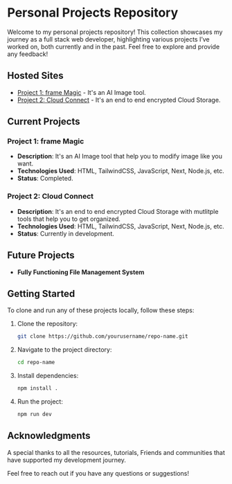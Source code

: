 # Personal Projects Repository

Welcome to my personal projects repository! This collection showcases my journey as a full stack web developer, highlighting various projects I’ve worked on, both currently and in the past. Feel free to explore and provide any feedback!

## Hosted Sites

- [Project 1: frame Magic](https://framemagic-mayank-kumar-grade.vercel.app/) - It's an AI Image tool.
- [Project 2: Cloud Connect](https://aicipherhive-mayank-kumar-grade.vercel.app/) - It's an end to end encrypted Cloud Storage.

## Current Projects

### Project 1: frame Magic
- **Description**: It's an AI Image tool that help you to modify image like you want.
- **Technologies Used**: HTML, TailwindCSS, JavaScript, Next, Node.js, etc.
- **Status**: Completed.

### Project 2: Cloud Connect
- **Description**: It's an end to end encrypted Cloud Storage with mutlitple tools that help you to get organized.
- **Technologies Used**: HTML, TailwindCSS, JavaScript, Next, Node.js, etc.
- **Status**: Currently in development.

## Future Projects

- **Fully Functioning File Management System**

## Getting Started

To clone and run any of these projects locally, follow these steps:

1. Clone the repository:
   ```bash
   git clone https://github.com/yourusername/repo-name.git
   
2. Navigate to the project directory:
   ```bash
   cd repo-name
3. Install dependencies:
   ```bash
   npm install . 
4. Run the project:
   ```bash
   npm run dev

## Acknowledgments

A special thanks to all the resources, tutorials, Friends and communities that have supported my development journey.


Feel free to reach out if you have any questions or suggestions!
